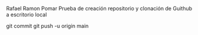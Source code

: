 Rafael Ramon Pomar
Prueba de creación repositorio y clonación de Guithub a escritorio local

git commit
git push -u origin main
